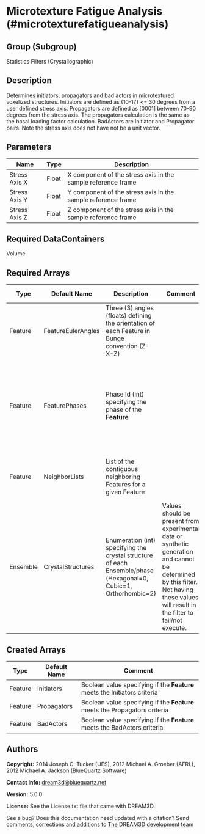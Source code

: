 Microtexture Fatigue Analysis (#microtexturefatigueanalysis)
======
	
## Group (Subgroup) ##
Statistics Filters (Crystallographic)

## Description ##
Determines initiators, propagators and bad actors in microtextured voxelized structures.  Initiators are defined as {10-17} <= 30 degrees from a user defined stress axis.  Propagators are defined as [0001] between 70-90 degrees from the stress axis.  The propagators calculation is the same as the basal loading factor calculation.  BadActors are Initiator and Propagator pairs.  Note the stress axis does not have not be a unit vector.

## Parameters ##

| Name | Type | Description |
|------|------|------|
| Stress Axis X | Float | X component of the stress axis in the sample reference frame |
| Stress Axis Y | Float | Y component of the stress axis in the sample reference frame |
| Stress Axis Z | Float | Z component of the stress axis in the sample reference frame |

## Required DataContainers ##
Volume

## Required Arrays ##

| Type | Default Name | Description | Comment | Filters Known to Create Data |
|------|--------------|-------------|---------|-----|
| Feature | FeatureEulerAngles | Three (3) angles (floats) defining the orientation of each Feature in Bunge convention (Z-X-Z) |  | Find Average Orientations (Statistics), Match Crystallography (SyntheticBuilding) |
| Feature | FeaturePhases | Phase Id (int) specifying the phase of the **Feature**| | Find Feature Phases (Generic), Read Feature Info File (IO), Pack Primary Phases (SyntheticBuilding), Insert Precipitate Phases (SyntheticBuilding), Establish Matrix Phase (SyntheticBuilding) |
| Feature | NeighborLists | List of the contiguous neighboring Features for a given Feature | | Find Feature Neighbors (Statistics), Find Feature Neighborhoods (Statistics) |
| Ensemble | CrystalStructures | Enumeration (int) specifying the crystal structure of each Ensemble/phase (Hexagonal=0, Cubic=1, Orthorhombic=2) | Values should be present from experimental data or synthetic generation and cannot be determined by this filter. Not having these values will result in the filter to fail/not execute. | Read H5Ebsd File (IO), Read Ensemble Info File (IO), Initialize Synthetic Volume (SyntheticBuilding) |

## Created Arrays ##

| Type | Default Name | Comment |
|------|--------------|---------|
| Feature | Initiators | Boolean value specifying if the **Feature** meets the Initiators criteria |  |
| Feature | Propagators | Boolean value specifying if the **Feature** meets the Propagators criteria |  |
| Feature | BadActors | Boolean value specifying if the **Feature** meets the BadActors criteria |  |

## Authors ##

**Copyright:** 2014 Joseph C. Tucker (UES), 2012 Michael A. Groeber (AFRL), 2012 Michael A. Jackson (BlueQuartz Software)

**Contact Info:** dream3d@bluequartz.net

**Version:** 5.0.0

**License:**  See the License.txt file that came with DREAM3D.




See a bug? Does this documentation need updated with a citation? Send comments, corrections and additions to [The DREAM3D development team](mailto:dream3d@bluequartz.net?subject=Documentation%20Correction)

